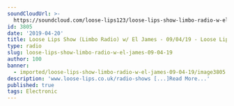```yaml
---
soundCloudUrl: >-
  https://soundcloud.com/loose-lips123/loose-lips-show-limbo-radio-w-el-james-120319
id: 3805
date: '2019-04-20'
title: Loose Lips Show (Limbo Radio) w/ El James - 09/04/19 - Loose Lips
type: radio
slug: loose-lips-show-limbo-radio-w-el-james-09-04-19
author: 100
banner:
  - imported/loose-lips-show-limbo-radio-w-el-james-09-04-19/image3805.jpeg
description: 'www.loose-lips.co.uk/radio-shows [...]Read More...'
published: true
tags: Electronic
---
```

